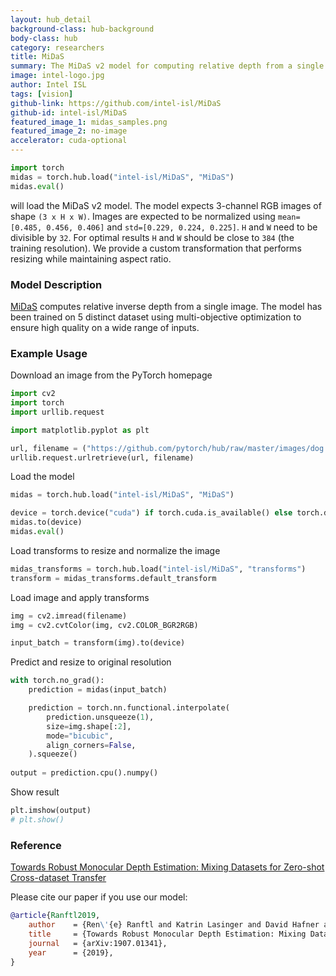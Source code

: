 ```yaml
---
layout: hub_detail
background-class: hub-background
body-class: hub
category: researchers
title: MiDaS
summary: The MiDaS v2 model for computing relative depth from a single image.
image: intel-logo.jpg
author: Intel ISL
tags: [vision]
github-link: https://github.com/intel-isl/MiDaS
github-id: intel-isl/MiDaS
featured_image_1: midas_samples.png
featured_image_2: no-image
accelerator: cuda-optional
---
```


```python
import torch
midas = torch.hub.load("intel-isl/MiDaS", "MiDaS")
midas.eval()
```

will load the MiDaS v2 model. The model expects 3-channel RGB images of shape ```(3 x H x W)```. Images are expected to be normalized using
`mean=[0.485, 0.456, 0.406]` and `std=[0.229, 0.224, 0.225]`. 
`H` and `W` need to be divisible by `32`. For optimal results `H` and `W` should be close to `384` (the training resolution). 
We provide a custom transformation that performs resizing while maintaining aspect ratio. 

### Model Description

[MiDaS](https://arxiv.org/abs/1907.01341) computes relative inverse depth from a single image. The model has been trained on 5 distinct dataset using 
multi-objective optimization to ensure high quality on a wide range of inputs.


### Example Usage

Download an image from the PyTorch homepage
```python
import cv2
import torch
import urllib.request

import matplotlib.pyplot as plt

url, filename = ("https://github.com/pytorch/hub/raw/master/images/dog.jpg", "dog.jpg")
urllib.request.urlretrieve(url, filename)
```

Load the model

```python
midas = torch.hub.load("intel-isl/MiDaS", "MiDaS")

device = torch.device("cuda") if torch.cuda.is_available() else torch.device("cpu")
midas.to(device)
midas.eval()
```


Load transforms to resize and normalize the image
```python
midas_transforms = torch.hub.load("intel-isl/MiDaS", "transforms")
transform = midas_transforms.default_transform
```

Load image and apply transforms
```python
img = cv2.imread(filename)
img = cv2.cvtColor(img, cv2.COLOR_BGR2RGB)

input_batch = transform(img).to(device)
```


Predict and resize to original resolution
```python
with torch.no_grad():
    prediction = midas(input_batch)

    prediction = torch.nn.functional.interpolate(
        prediction.unsqueeze(1),
        size=img.shape[:2],
        mode="bicubic",
        align_corners=False,
    ).squeeze()
    
output = prediction.cpu().numpy()
```

Show result
```python 
plt.imshow(output)
# plt.show()
```

### Reference
[Towards Robust Monocular Depth Estimation: Mixing Datasets for Zero-shot Cross-dataset Transfer](https://arxiv.org/abs/1907.01341)

Please cite our paper if you use our model:
```bibtex
@article{Ranftl2019,
	author    = {Ren\'{e} Ranftl and Katrin Lasinger and David Hafner and Konrad Schindler and Vladlen Koltun},
	title     = {Towards Robust Monocular Depth Estimation: Mixing Datasets for Zero-shot Cross-dataset Transfer},
	journal   = {arXiv:1907.01341},
	year      = {2019},
}
```
